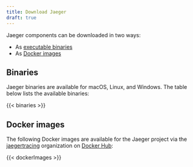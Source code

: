 ```yaml
---
title: Download Jaeger
draft: true
---
```


Jaeger components can be downloaded in two ways:

* As [executable binaries](#binaries)
* As [Docker images](#docker-images)

## Binaries

Jaeger binaries are available for macOS, Linux, and Windows. The table below lists the available binaries:

{{< binaries >}}

## Docker images

The following Docker images are available for the Jaeger project via the [jaegertracing](https://hub.docker.com/r/jaegertracing/) organization on [Docker Hub](https://hub.docker.com):

{{< dockerImages >}}
